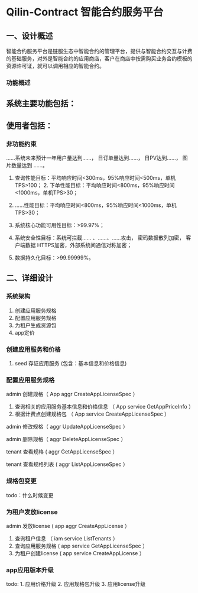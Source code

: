 # Qilin-Contract 智能合约服务平台

## 一、设计概述

智能合约服务平台是链服生态中智能合约的管理平台，提供与智能合约交互与计费的基础服务，对外是智能合约的应用商店，客户在商店中按需购买业务合约模板的资源许可证，就可以调用相应的智能合约。

### 功能概述
系统主要功能包括：
- 
使⽤者包括：
- 
### ⾮功能约束
……系统未来预计⼀年⽤户量达到……， ⽇订单量达到……， ⽇PV达到……， 图⽚数量达到 ……。
1. 查询性能⽬标：平均响应时间<300ms，95%响应时间<500ms，单机TPS>100； 2. 下单性能⽬标：平均响应时间<800ms，95%响应时间<1000ms，单机TPS>30；

3. ……性能⽬标：平均响应时间<800ms，95%响应时间<1000ms，单机TPS>30；

4. 系统核⼼功能可⽤性⽬标：>99.97%；

5. 系统安全性⽬标：系统可拦截…… 、……、……攻击， 密码数据散列加密， 客户端数据 HTTPS加密，外部系统间通信对称加密；

6. 数据持久化⽬标：>99.99999%。

## 二、详细设计
### 系统架构

1. 创建应用服务规格
2. 配置应用服务规格
3. 为租户生成资源包
4. app定价

### 创建应用服务和价格
1. seed 存证应用服务 (包含：基本信息和价格信息)

### 配置应用服务规格
admin 创建规格（ App aggr CreateAppLicenseSpec ）
1. 查询相关的应用服务基本信息和价格信息 （ App service GetAppPriceInfo ）
2. 根据计费点创建规格包 （ App service CreateAppLicenseSpec ）

admin 修改规格（ aggr UpdateAppLicenseSpec ）

admin 删除规格（ aggr DeleteAppLicenseSpec ）

tenant 查看规格 ( aggr GetAppLicenseSpec ）

tenant 查看规格列表 ( aggr ListAppLicenseSpec ）

### 规格包变更
todo：什么时候变更 

### 为租户发放license
admin 发放license ( app aggr CreateAppLicense ）
1. 查询租户信息 （ iam service ListTenants ）
2. 查询应用服务规格 ( app service GetAppLicenseSpec ）
3. 为租户创建license ( app service CreateAppLicense ）

### app应用版本升级
todo: 1. 应用价格升级 2. 应用规格包升级 3. 应用license升级

